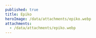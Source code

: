 ```yaml
---
published: true
title: Epiko
heroImage: /data/attachments/epiko.webp
attachments:
  - /data/attachments/epiko.webp
---
```

